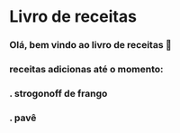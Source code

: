# **Livro de receitas**
### Olá, bem vindo ao livro de receitas 🍜
### receitas adicionas até o momento:
### . strogonoff de frango
### . pavê
